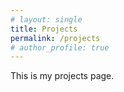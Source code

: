 ```yaml
---
# layout: single
title: Projects
permalink: /projects
# author_profile: true
---
```


This is my projects page.